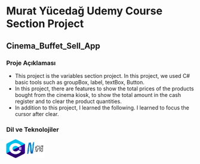 # Murat Yücedağ Udemy Course Section Project 
## Cinema_Buffet_Sell_App

<h3>Proje Açıklaması</h3>

- This project is the variables section project. In this project, we used C# basic tools such as groupBox, label, textBox, Button.
- In this project, there are features to show the total prices of the products bought from the cinema kiosk, to show the total amount in the cash register and to clear the product quantities.
- In addition to this project, I learned the following. I learned to focus the cursor after clear.

<h3>Dil ve Teknolojiler</h3>
<p>
  <a target="_blank"  rel="noreferrer">   <img
  src="Cinema_Buffet_Sell_App\assets\cSharp.png"
  alt="C#"
  width="50"  height="50"> </a>
  <a target="_blank"  rel="noreferrer"> 
  <img
  src="Cinema_Buffet_Sell_App\assets\aspnet.png"
  alt="C#"
  width="50"  height="50">  </a>

</p>
